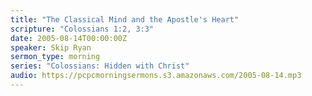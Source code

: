 ```yaml
---
title: "The Classical Mind and the Apostle's Heart"
scripture: "Colossians 1:2, 3:3"
date: 2005-08-14T00:00:00Z
speaker: Skip Ryan
sermon_type: morning
series: "Colossians: Hidden with Christ"
audio: https://pcpcmorningsermons.s3.amazonaws.com/2005-08-14.mp3 
---
```



